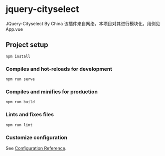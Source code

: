 # jquery-cityselect
JQuery-Cityselect By China
该插件来自网络，本项目对其进行模块化，用例见App.vue
## Project setup
```
npm install
```

### Compiles and hot-reloads for development
```
npm run serve
```

### Compiles and minifies for production
```
npm run build
```

### Lints and fixes files
```
npm run lint
```

### Customize configuration
See [Configuration Reference](https://cli.vuejs.org/config/).
